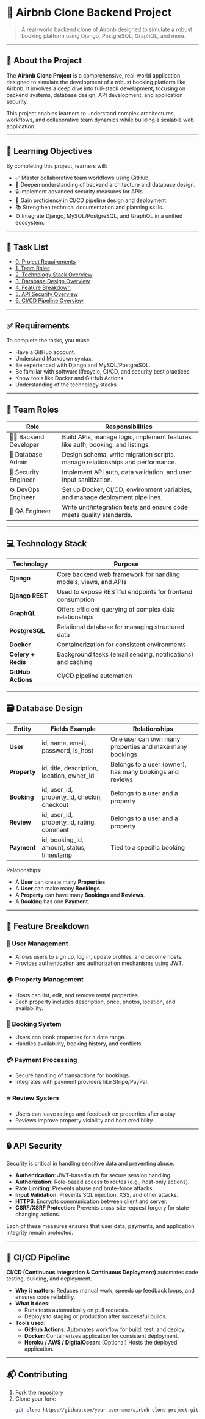 # 🏡 Airbnb Clone Backend Project

> A real-world backend clone of Airbnb designed to simulate a robust booking platform using Django, PostgreSQL, GraphQL, and more.

---

## 📖 About the Project

The **Airbnb Clone Project** is a comprehensive, real-world application designed to simulate the development of a robust booking platform like Airbnb. It involves a deep dive into full-stack development, focusing on backend systems, database design, API development, and application security.

This project enables learners to understand complex architectures, workflows, and collaborative team dynamics while building a scalable web application.

---

## 🎯 Learning Objectives

By completing this project, learners will:

- ✅ Master collaborative team workflows using GitHub.
- 🧠 Deepen understanding of backend architecture and database design.
- 🔒 Implement advanced security measures for APIs.
- 🚀 Gain proficiency in CI/CD pipeline design and deployment.
- 📚 Strengthen technical documentation and planning skills.
- ⚙️ Integrate Django, MySQL/PostgreSQL, and GraphQL in a unified ecosystem.

---

## 🧪 Task List

- [0. Project Requirements](#-requirements)
- [1. Team Roles](#-team-roles)
- [2. Technology Stack Overview](#-technology-stack)
- [3. Database Design Overview](#-database-design)
- [4. Feature Breakdown](#-feature-breakdown)
- [5. API Security Overview](#-api-security)
- [6. CI/CD Pipeline Overview](#-cicd-pipeline)

---

## ✅ Requirements

To complete the tasks, you must:

- Have a GitHub account.
- Understand Markdown syntax.
- Be experienced with Django and MySQL/PostgreSQL.
- Be familiar with software lifecycle, CI/CD, and security best practices.
- Know tools like Docker and GitHub Actions.
- Understanding of the technology stacks
---

## 👥 Team Roles

| Role                 | Responsibilities                                                                 |
|----------------------|----------------------------------------------------------------------------------|
| 🧑‍💻 Backend Developer  | Build APIs, manage logic, implement features like auth, booking, and listings.     |
| 🧠 Database Admin     | Design schema, write migration scripts, manage relationships and performance.    |
| 🔐 Security Engineer  | Implement API auth, data validation, and user input sanitization.                |
| ⚙️ DevOps Engineer    | Set up Docker, CI/CD, environment variables, and manage deployment pipelines.    |
| 🧪 QA Engineer        | Write unit/integration tests and ensure code meets quality standards.            |

---

## 💻 Technology Stack

| Technology       | Purpose                                                                 |
|------------------|-------------------------------------------------------------------------|
| **Django**       | Core backend web framework for handling models, views, and APIs         |
| **Django REST**  | Used to expose RESTful endpoints for frontend consumption               |
| **GraphQL**      | Offers efficient querying of complex data relationships                 |
| **PostgreSQL**   | Relational database for managing structured data                        |
| **Docker**       | Containerization for consistent environments                            |
| **Celery + Redis**| Background tasks (email sending, notifications) and caching            |
| **GitHub Actions**| CI/CD pipeline automation                                              |

---

## 🗃️ Database Design

| Entity       | Fields Example | Relationships                                            |
|--------------|----------------|-----------------------------------------------------------|
| **User**     | id, name, email, password, is_host         | One user can own many properties and make many bookings   |
| **Property** | id, title, description, location, owner_id | Belongs to a user (owner), has many bookings and reviews |
| **Booking**  | id, user_id, property_id, checkin, checkout| Belongs to a user and a property                          |
| **Review**   | id, user_id, property_id, rating, comment  | Belongs to a user and a property                          |
| **Payment**  | id, booking_id, amount, status, timestamp  | Tied to a specific booking                               |

Relationships:
- A **User** can create many **Properties**.
- A **User** can make many **Bookings**.
- A **Property** can have many **Bookings** and **Reviews**.
- A **Booking** has one **Payment**.

---

## 🧩 Feature Breakdown

### 👥 User Management
- Allows users to sign up, log in, update profiles, and become hosts.
- Provides authentication and authorization mechanisms using JWT.

### 🏠 Property Management
- Hosts can list, edit, and remove rental properties.
- Each property includes description, price, photos, location, and availability.

### 📆 Booking System
- Users can book properties for a date range.
- Handles availability, booking history, and conflicts.

### 💳 Payment Processing
- Secure handling of transactions for bookings.
- Integrates with payment providers like Stripe/PayPal.

### ⭐ Review System
- Users can leave ratings and feedback on properties after a stay.
- Reviews improve property visibility and host credibility.

---

## 🔒 API Security

Security is critical in handling sensitive data and preventing abuse.

- **Authentication**: JWT-based auth for secure session handling.
- **Authorization**: Role-based access to routes (e.g., host-only actions).
- **Rate Limiting**: Prevents abuse and brute-force attacks.
- **Input Validation**: Prevents SQL injection, XSS, and other attacks.
- **HTTPS**: Encrypts communication between client and server.
- **CSRF/XSRF Protection**: Prevents cross-site request forgery for state-changing actions.

Each of these measures ensures that user data, payments, and application integrity remain protected.

---

## 🔄 CI/CD Pipeline

**CI/CD (Continuous Integration & Continuous Deployment)** automates code testing, building, and deployment.

- **Why it matters**: Reduces manual work, speeds up feedback loops, and ensures code reliability.
- **What it does**:
  - Runs tests automatically on pull requests.
  - Deploys to staging or production after successful builds.
- **Tools used**:
  - **GitHub Actions**: Automates workflow for build, test, and deploy.
  - **Docker**: Containerizes application for consistent deployment.
  - **Heroku / AWS / DigitalOcean**: (Optional) Hosts the deployed application.

---

## 📬 Contributing

1. Fork the repository  
2. Clone your fork:  
   ```bash
   git clone https://github.com/your-username/airbnb-clone-project.git
